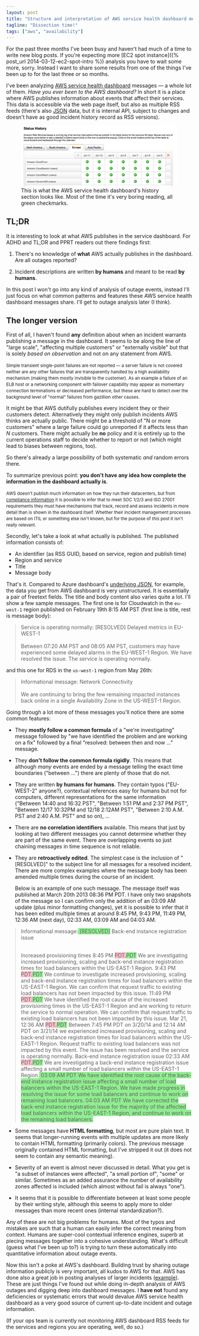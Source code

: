 ```yaml
---
layout: post
title: "Structure and interpretation of AWS service health dashboard messages"
tagline: "Dissection time!"
tags: ["aws", "availability"]
---
```


For the past three months I've been busy and haven't had much of a
time to write new blog posts. If you're expecting more
[EC2 spot instance]({% post_url 2014-03-12-ec2-spot-intro %})
analysis you have to wait some more, sorry. Instead I want to share
some results from one of the things I've been up to for the last three
or so months.

I've been analyzing
[AWS service health dashboard](http://status.aws.amazon.com/) messages
— a whole lot of them. *Have you ever been to the AWS dashboard?* In
short it is a place where AWS publishes information about events that
affect their services. This data is accessible via the web page
itself, but also as multiple RSS feeds (there's also
[JSON](http://status.aws.amazon.com/data.json) data, but it is
internal API, subject to changes and doesn't have as good incident
history record as RSS versions).

<figure>
<a
href="/assets/posts/aws-service-dashboard-screenshot.png"><img
src="/assets/posts/aws-service-dashboard-screenshot.png" alt="capture
of AWS service dashboard"></a>

<figcaption>This is what the AWS service health dashboard's history
section looks like. Most of the time it's very boring reading, all
green checkmarks.
</figcaption>

</figure>

## TL;DR

It is interesting to look at what AWS publishes in the service
dashboard. For ADHD and TL;DR and PPRT readers out there findings first:

1. There's no knowledge of **what** AWS actually publishes in the
   dashboard. Are all outages reported?

2. Incident descriptions are written **by humans** and meant to be
   read **by humans**.

In this post I won't go into any kind of analysis of outage events,
instead I'll just focus on what common patterns and features these AWS
service health dashboard messages share. I'll get to outage analysis
later (I think).

## The longer version

First of all, I haven't found **any** definition about when an
incident warrants publishing a message in the dashboard. It seems to
be along the line of "large scale", "affecting multiple customers" or
"externally visible" but that is solely *based on observation* and not
on any statement from AWS.

<small>Simple transient single-point failures are not
reported — a server failure is not covered neither are any other
failures that are transparently handled by a high availability
mechanism (making them mostly invisible to the customer). As an
example a failure of an ELB host or a networking component with
failover capability may appear as momentary connection terminations or
decreased performance, but these are hard to detect over the
background level of "normal" failures from gazillion other
causes.</small>

It might be that AWS dutifully publishes every incident they or their
customers detect. Alternatively they might only publish incidents AWS
thinks are actually public. There might be a threshold of "N or more
customers" where a large failure could go unreported if it affects
less than *N* customers. There might actually be **no** policy and it
is entirely up to the current operations staff to decide whether to
report or not (which might lead to biases between regions, too).

So there's already a large possibility of both systematic *and* random
errors there.

To summarize previous point: **you don't have any idea how complete
the information in the dashboard actually is**.

<small>AWS doesn't publish much information on how they run their
datacenters, but from
[compliance information](http://aws.amazon.com/compliance/) it is
possible to infer that to meet SOC 1/2/3 and ISO 27001 requirements
they must have mechanisms that track, record and assess incidents in
more detail than is shown in the dashboard itself. Whether their
incident management processes are based on ITIL or something else
isn't known, but for the purpose of *this* post it isn't really
relevant.</small>

Secondly, let's take a look at what actually is published. The
published information consists of:

* An identifier (as RSS GUID, based on service, region and publish
  time)
* Region and service
* Title
* Message body

That's it. Compared to Azure dashboard's
[underlying JSON](http://www.windowsazurestatus.com/odata/ServiceCurrentIncidents?api-version=1.0),
for example, the data you get from AWS dashboard is very
unstructured. It is essentially a pair of freetext fields. The title
and body content also varies quite a lot. I'll show a few sample
messages. The first one is for Cloudwatch in the `eu-west-1` region
published on February 19th 8:15 AM PST (first line is title, rest is
message body):

> Service is operating normally: [RESOLVED] Delayed metrics in
> EU-WEST-1<br/><br/>Between 07:20 AM PST and 08:05 AM PST, customers
> may have experienced some delayed alarms in the EU-WEST-1 Region. We
> have resolved the issue. The service is operating normally.

and this one for RDS in the `us-west-1` region from May 26th:

> Informational message: Network Connectivity<br/><br/>We
> are continuing to bring the few remaining impacted instances back
> online in a single Availability Zone in the US-WEST-1 Region.

Going through a lot more of these messages you'll notice there are
some common features:

* They **mostly follow a common formula** of a "we're investigating"
  message followed by "we have identified the problem and are working
  on a fix" followed by a final "resolved: between then and now ..."
  message.

* They **don't follow the common formula rigidly**. This means that
  although *many* events are ended by a message telling the exact time
  boundaries ("between …") there are plenty of those that do not.

* They are written **by humans for humans**. They contain typos
  ("EU-WEST-2" anyone?), contextual references easy for humans but not
  for computers, different representations for the same information
  ("Between 14:40 and 16:32 PST", "Between 1:51 PM and 2:37 PM PST",
  "Between 12/17 10:32PM and 12/18 2:12AM PST", "Between 2:10 A.M. PST
  and 2:40 A.M. PST" and so on), …

* There are **no correlation identifiers** available. This means that
  just by looking at two different messages you cannot determine
  whether they are part of the same event. There are overlapping
  events so just chaining messages in time sequence is not reliable.

* They are **retroactively edited**. The simplest case is the
  inclusion of "[RESOLVED]" to the subject line for all messages for a
  resolved incident. There are more complex examples where the message
  body has been amended multiple times during the course of an
  incident.

  Below is an example of one such message. The message itself was
  published at March 20th 2013 08:36 PM PDT. I have only two snapshots
  of the message so I can confirm only the addition of an 03:09 AM
  update (plus minor formatting changes), yet it is possible to infer
  that it has been edited multiple times at around 8:45 PM, 9:43 PM,
  11:49 PM, 12:36 AM (next day), 02:33 AM, 03:09 AM and 04:03 AM.

<style type="text/css">
.added { background: lightgreen; }
.removed { background: pink; }
</style>

<blockquote><p>Informational message:<span class="added"> [RESOLVED]</span> Back-end instance registration issue<br/><br/>

Increased provisioning times 8:45 PM <span
class="removed">PDT.</span><span class="added">PDT</span> We are
investigating increased provisioning, scaling and back-end instance
registration times for load balancers within the US-EAST-1 Region.
9:43 PM <span class="removed">PDT.</span><span
class="added">PDT</span> We continue to investigate increased
provisioning, scaling and back-end instance registration times for
load balancers within the US-EAST-1 Region. We can confirm that
request traffic to existing load balancers has not been impacted by
this issue. 11:49 PM <span class="removed">PDT.</span><span
class="added">PDT</span> We have identified the root cause of the
increased provisioning times in the US-EAST-1 Region and are working
to return the service to normal operation.  We can confirm that
request traffic to existing load balancers has not been impacted by
this issue. Mar 21, 12:36 AM <span class="removed">PDT.</span><span
class="added">PDT</span> Between 7:45 PM PDT on 3/20/14 and 12:14 AM
PDT on 3/21/14 we experienced increased provisioning, scaling and
back-end instance registration times for load balancers within the
US-EAST-1 Region. Request traffic to existing load balancers was not
impacted by this event. The issue has been resolved and the service is
operating normally.  Back-end instance registration issue 02:33 AM
<span class="removed">PDT.</span><span class="added">PDT</span> We are
investigating a back-end instance registration issue affecting a small
number of load balancers within the US-EAST-1 Region.<span
class="added"> 03:09 AM PDT We have identified the root cause of the
back-end instance registration issue affecting a small number of load
balancers within the US-EAST-1 Region. We have made progress in
resolving the issue for some load balancers and continue to work on
remaining load balancers.  04:03 AM PDT We have corrected the back-end
instance registration issue for the majority of the affected load
balancers within the US-EAST-1 Region, and continue to work on the
remaining load balancers.</span><br>
</p></blockquote>

* Some messages have **HTML formatting**, but most are pure plain
  text. It seems that longer-running events with multiple updates are
  more likely to contain HTML formatting (primarily colors). The
  previous message originally contained HTML formatting, but I've
  stripped it out (it does not seem to contain any semantic meaning).

* Severity of an event is almost never discussed in detail. What you
  get is "a subset of instances were affected", "a small portion of",
  "some" or similar. Sometimes as an added assurance the number of
  availability zones affected is included (which almost without fail
  is always "one").

* It seems that it is possible to differentiate between at least some
  people by their writing style, although this seems to apply more to
  older messages than more recent ones (internal standardization?).

Any of these are not big problems for humans. Most of the typos and
mistakes are such that a human can easily infer the correct meaning
from context. Humans are super-cool contextual inference engines,
superb at piecing messages together into a cohesive
understanding. What's difficult (guess what I've been up to?) is
trying to turn these automatically into quantitative information about
outage events.

Now this isn't a poke at AWS's dashboard. Building trust by sharing
outage information publicly is very important, all kudos to AWS for
that. AWS has done also a great job in posting analyses of larger
incidents ([example](http://aws.amazon.com/message/680342/)). These
are just things I've found out while doing in-depth analysis of AWS
outages and digging deep into dashboard messages. I **have not** found
any deficiencies or systematic errors that would devalue AWS service
health dashboard as a very good source of current up-to-date incident
and outage information.

(If your ops team is currently not monitoring AWS dashboard RSS feeds
for the services and regions you are operating, well, do so.)
